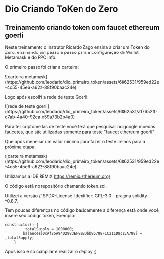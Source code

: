 # Dio Criando ToKen do Zero
## Treinamento criando token com faucet ethereum goerli

Neste treinamento o instrutor Ricardo Zago ensina a criar um Token do Zero, ensinando um passo a passo para a configuração da Wallet Metamask e do RPC info.

O primeiro passo foi criar a carteira:

<div align-"center">
![carteira metamask](https://github.com/leodario/dio_primeiro_token/assets/6862531/959ed22e-4c55-45e6-a622-88f90baac24e)
</div>

Logo após escolhi a rede de teste Goerli:

<div align-"center">
        ![rede de teste goerli](https://github.com/leodario/dio_primeiro_token/assets/6862531/a17652ff-c7ab-4a40-92ca-e59a73b2b4a0)
</div>

Para ter criptomedas de teste você terá que pesquisar no google moedas faucetes, que são utilizadas somente para teste "faucet ethereum goerli"

Que após meneirar um valor mínimo para fazer o teste iremos para a próxima etapa:

<div align-"center">
![carteira metamask](https://github.com/leodario/dio_primeiro_token/assets/6862531/959ed22e-4c55-45e6-a622-88f90baac24e)
</div>

Utilizamos a IDE REMIX https://remix.ethereum.org/

O código está no repositório chamando token.sol.

Utilizei a versão // SPDX-License-Identifier: GPL-3.0 - pragma solidity ^0.8.7.

Tem poucas diferenças no código basicamente a diferença está onde você insere seu código token, 
Exemplo:
```
constructor() {
        _totalSupply = 1000000;
        balances[0xAf25A94D2983EF88BDbb86788F1C211D8c85A788] = _totalSupply;
    }
```
Após isso é só compilar e realizar o deploy ;)
